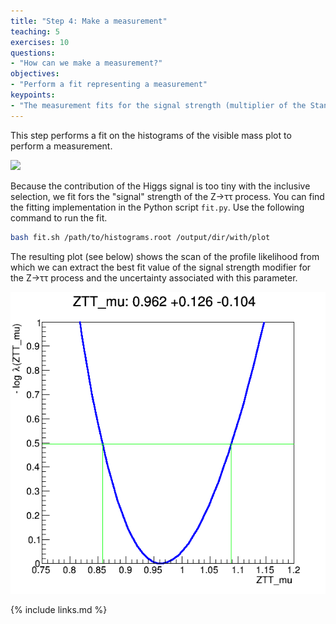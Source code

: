 ```yaml
---
title: "Step 4: Make a measurement"
teaching: 5
exercises: 10
questions:
- "How can we make a measurement?"
objectives:
- "Perform a fit representing a measurement"
keypoints:
- "The measurement fits for the signal strength (multiplier of the Standard Model expectation) of the Z to two tau lepton process."
---
```


This step performs a fit on the histograms of the visible mass plot to perform a measurement.

![](https://raw.githubusercontent.com/cms-opendata-analyses/HiggsTauTauNanoAODOutreachAnalysis/2012/plots/m_vis.png)

Because the contribution of the Higgs signal is too tiny with the inclusive selection, we fit fors the "signal" strength of the Z→ττ process. You can find the fitting implementation in the Python script `fit.py`. Use the following command to run the fit.

```bash
bash fit.sh /path/to/histograms.root /output/dir/with/plot
```

The resulting plot (see below) shows the scan of the profile likelihood from which we can extract the best fit value of the signal strength modifier for the Z→ττ process and the uncertainty associated with this parameter.

![](fig/fit.png)

{% include links.md %}
